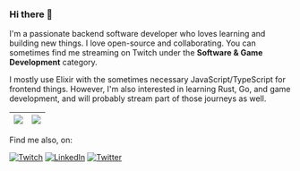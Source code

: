 ### Hi there 👋

I'm a passionate backend software developer who loves learning and building new things. I love open-source and collaborating. You can sometimes find me streaming on Twitch under the **Software & Game Development** category.

I mostly use Elixir with the sometimes necessary JavaScript/TypeScript for frontend things. However, I'm also interested in learning Rust, Go, and game development, and will probably stream part of those journeys as well.

<!--
**ryanwinchester/ryanwinchester** is a ✨ _special_ ✨ repository because its `README.md` (this file) appears on your GitHub profile.

Here are some ideas to get you started:

- 🔭 I’m currently working on ...
- 🌱 I’m currently learning ...
- 👯 I’m looking to collaborate on ...
- 🤔 I’m looking for help with ...
- 💬 Ask me about ...
- 📫 How to reach me: ...
- 😄 Pronouns: ...
- ⚡ Fun fact: ...
-->

| <a href="https://github.com/ryanwinchester" style="text-decoration: none !important;"><img align="center" src="https://github-readme-stats.vercel.app/api?username=ryanwinchester&show_icons=true&theme=radical&hide_border=true&count_private=true" /></a> | <a href="https://github.com/ryanwinchester" style="text-decoration: none !important;"><img align="center" src="https://github-readme-stats.vercel.app/api/top-langs/?username=ryanwinchester&layout=compact&theme=radical&hide_border=true&count_private=true" /></a> |
| ------------- | ------------- |

Find me also, on:

[![Twitch](https://img.shields.io/badge/twitch-%239146FF.svg?style=for-the-badge&logo=Twitch&logoColor=white)](http://twitch.tv/ShyRyan)
 [![LinkedIn](https://img.shields.io/badge/linkedin-%230077B5.svg?style=for-the-badge&logo=linkedin&logoColor=white)](https://www.linkedin.com/in/ryanwinchester/)
 [![Twitter](https://img.shields.io/badge/twitter-%231DA1F2.svg?style=for-the-badge&logo=Twitter&logoColor=white)](https://twitter.com/ryanrwinchester)
